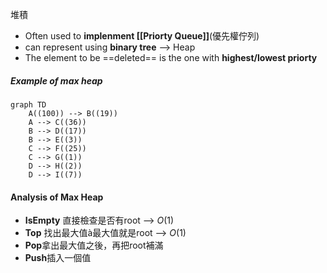 堆積
* Often used to **implenment [[Priorty Queue]]**(優先權佇列)
* can represent using **binary tree** --> Heap
* The element to be ==deleted== is the one with **highest/lowest priorty**

##### Example of max heap
```mermaid
graph TD
	A((100)) --> B((19))
	A --> C((36))
	B --> D((17))
	B --> E((3))
	C --> F((25))
	C --> G((1))
	D --> H((2))
	D --> I((7))
```

#### Analysis of Max Heap
* **IsEmpty** 直接檢查是否有root --> $O(1)$
* **Top** 找出最大值à最大值就是root --> $O(1)$
* **Pop**拿出最大值之後，再把root補滿
* **Push**插入一個值